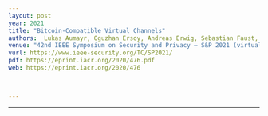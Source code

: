 ```yaml
---
layout: post
year: 2021
title: "Bitcoin-Compatible Virtual Channels"
authors:  Lukas Aumayr, Oguzhan Ersoy, Andreas Erwig, Sebastian Faust, Kristina Hostáková, Matteo Maffei, Pedro Moreno-Sanchez, Siavash Riahi
venue: "42nd IEEE Symposium on Security and Privacy – S&P 2021 (virtual)"
vurl: https://www.ieee-security.org/TC/SP2021/
pdf: https://eprint.iacr.org/2020/476.pdf
web: https://eprint.iacr.org/2020/476



---
```



---


